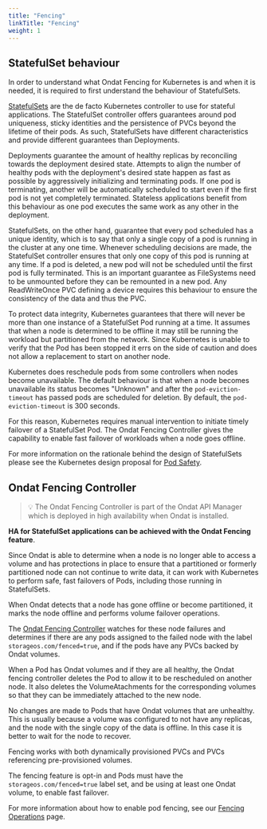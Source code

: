 ```yaml
---
title: "Fencing"
linkTitle: "Fencing"
weight: 1
---
```


## StatefulSet behaviour

In order to understand what Ondat Fencing for Kubernetes is and when it is
needed, it is required to first understand the behaviour of StatefulSets.

[StatefulSets](https://kubernetes.io/docs/concepts/workloads/controllers/statefulset/)
are the de facto Kubernetes controller to use for stateful applications. The
StatefulSet controller offers guarantees around pod uniqueness, sticky
identities and the persistence of PVCs beyond the lifetime of their pods. As
such, StatefulSets have different characteristics and provide different
guarantees than Deployments.

Deployments guarantee the amount of healthy replicas by reconciling towards the
deployment desired  state. Attempts to align the number of healthy pods with
the deployment's desired state happen as fast as possible by aggressively
initializing and terminating pods. If one pod is terminating, another will be
automatically scheduled to start even if the first pod is not yet completely
terminated. Stateless applications benefit from this behaviour as one pod
executes the same work as any other in the deployment.

StatefulSets, on the other hand, guarantee that every pod scheduled has a
unique identity, which is to say that only a single copy of a pod is running in
the cluster at any one time. Whenever scheduling decisions are made, the
StatefulSet controller ensures that only one copy of this pod is running at any
time. If a pod is deleted, a new pod will not be scheduled until the first pod
is fully terminated. This is an important guarantee as FileSystems need to be
unmounted before they can be remounted in a new pod. Any ReadWriteOnce PVC
defining a device requires this behaviour to ensure the consistency of the data
and thus the PVC.

To protect data integrity, Kubernetes guarantees that there will never be more
than one instance of a StatefulSet Pod running at a time. It assumes that when
a node is determined to be offline it may still be running the workload but
partitioned from the network. Since Kubernetes is unable to
verify that the Pod has been stopped it errs on the side of caution and does
not allow a replacement to start on another node.

Kubernetes does reschedule pods from some controllers when nodes become
unavailable. The default behaviour is that when a node becomes unavailable its
status becomes "Unknown" and after the `pod-eviction-timeout` has passed pods
are scheduled for deletion. By default, the `pod-eviction-timeout` is 300
seconds.

For this reason, Kubernetes requires manual intervention to initiate timely
failover of a StatefulSet Pod. The Ondat Fencing Controller gives the
capability to enable fast failover of workloads when a node goes offline.

For more information on the rationale behind the design of StatefulSets please
see the Kubernetes design proposal for [Pod
Safety](https://github.com/kubernetes/design-proposals-archive/blob/main/storage/pod-safety.md).

## Ondat Fencing Controller

> 💡 The Ondat Fencing Controller is part of the Ondat API Manager which
> is deployed in high availability when Ondat is installed.

__HA for StatefulSet applications can be achieved with the Ondat Fencing
feature__.

Since Ondat is able to determine when a node is no longer able to access a
volume and has protections in place to ensure that a partitioned or formerly
partitioned node can not continue to write data, it can work with Kubernetes to
perform safe, fast failovers of Pods, including those running in StatefulSets.

When Ondat detects that a node has gone offline or become partitioned, it
marks the node offline and performs volume failover operations.

The [Ondat Fencing
Controller](https://github.com/storageos/api-manager/tree/master/controllers/fencer)
watches for these node failures and determines if there are any pods assigned
to the failed node with the label `storageos.com/fenced=true`, and if the pods
have any PVCs backed by Ondat volumes.

When a Pod has Ondat volumes and if they are all healthy, the Ondat
fencing controller deletes the Pod to allow it to be rescheduled on another
node. It also deletes the VolumeAtachments for the corresponding volumes so
that they can be immediately attached to the new node.

No changes are made to Pods that have Ondat volumes that are unhealthy.
This is usually because a volume was configured to not have any replicas, and the
node with the single copy of the data is offline. In this case it is better to
wait for the node to recover.

Fencing works with both dynamically provisioned PVCs and PVCs referencing
pre-provisioned volumes.

The fencing feature is opt-in and Pods must have the
`storageos.com/fenced=true` label set, and be using at least one Ondat
volume, to enable fast failover.

For more information about how to enable pod fencing, see our [Fencing
Operations](/docs/operations/fencing) page.
